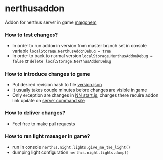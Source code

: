 # nerthusaddon
  Addon for nerthus server in game [margonem](http://www.margonem.pl/)


### How to test changes?
  * In order to run addon in version from master branch set in console variable `localStorage.NerthusAddonDebug = true` 
  * In order to back to normal version `localStorage.NerthusAddonDebug = false` or `delete localStorage.NerthusAddonDebug`
  

### How to introduce changes to game
  * Put desired revision hash to file [version.json](version.json)
  * It usually takes couple minutes before changes are visible in game
  * Only exception are changes in [NN_start.js](NN_start.js), changes there require addon link update on [server command site](http://serwery.margonem.pl/)
  
  
### How to deliver changes? 
  * Feel free to make pull requests


### How to run light manager in game?
  * run in console `nerthus.night.lights.give_me_the_light()`
  * dumping light configuration `nerthus.night.lights.dump()`
